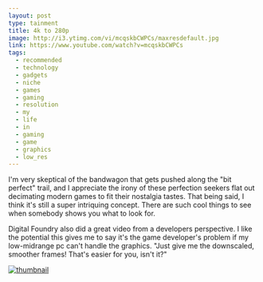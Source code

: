 ```yaml
---
layout: post
type: tainment
title: 4k to 280p
image: http://i3.ytimg.com/vi/mcqskbCWPCs/maxresdefault.jpg
link: https://www.youtube.com/watch?v=mcqskbCWPCs
tags:
  - recommended
  - technology
  - gadgets
  - niche
  - games
  - gaming
  - resolution
  - my
  - life
  - in
  - gaming
  - game
  - graphics
  - low_res
---
```

I'm very skeptical of the bandwagon that gets pushed along the "bit perfect" trail, and I appreciate the irony of these perfection seekers flat out decimating modern games to fit their nostalgia tastes.  That being said, I think it's still a super intriquing concept.  There are such cool things to see when somebody shows you what to look for.

Digital Foundry also did a great video from a developers perspective.  I like the potential this gives me to say it's the game developer's problem if my low-midrange pc can't handle the graphics.
"Just give me the downscaled, smoother frames!  That's easier for you, isn't it?"

[![thumbnail](http://i3.ytimg.com/vi/V8BVTHxc4LM/maxresdefault.jpg)](https://www.youtube.com/watch?v=V8BVTHxc4LM)
